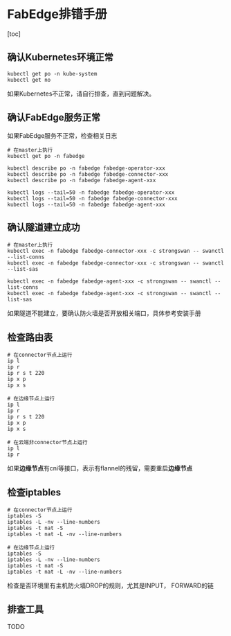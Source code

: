 # FabEdge排错手册

[toc]

## 确认Kubernetes环境正常

```shell
kubectl get po -n kube-system
kubectl get no 
```

如果Kubernetes不正常，请自行排查，直到问题解决。



## 确认FabEdge服务正常

如果FabEdge服务不正常，检查相关日志

```shell
# 在master上执行
kubectl get po -n fabedge

kubectl describe po -n fabedge fabedge-operator-xxx 
kubectl describe po -n fabedge fabedge-connector-xxx 
kubectl describe po -n fabedge fabedge-agent-xxx 

kubectl logs --tail=50 -n fabedge fabedge-operator-xxx 
kubectl logs --tail=50 -n fabedge fabedge-connector-xxx 
kubectl logs --tail=50 -n fabedge fabedge-agent-xxx 
```



## 确认隧道建立成功

```shell
# 在master上执行
kubectl exec -n fabedge fabedge-connector-xxx -c strongswan -- swanctl --list-conns
kubectl exec -n fabedge fabedge-connector-xxx -c strongswan -- swanctl --list-sas

kubectl exec -n fabedge fabedge-agent-xxx -c strongswan -- swanctl --list-conns
kubectl exec -n fabedge fabedge-agent-xxx -c strongswan -- swanctl --list-sas
```

如果隧道不能建立，要确认防火墙是否开放相关端口，具体参考安装手册



## 检查路由表

```shell
# 在connector节点上运行
ip l
ip r
ip r s t 220
ip x p 
ip x s

# 在边缘节点上运行
ip l
ip r
ip r s t 220
ip x p 
ip x s

# 在云端非connector节点上运行
ip l
ip r
```

如果**边缘节点**有cni等接口，表示有flannel的残留，需要重启**边缘节点**



## 检查iptables

```shell
# 在connector节点上运行
iptables -S
iptables -L -nv --line-numbers
iptables -t nat -S
iptables -t nat -L -nv --line-numbers

# 在边缘节点上运行
iptables -S
iptables -L -nv --line-numbers
iptables -t nat -S
iptables -t nat -L -nv --line-numbers
```

检查是否环境里有主机防火墙DROP的规则，尤其是INPUT， FORWARD的链



## 排查工具

TODO